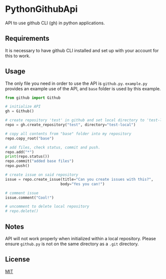 # PythonGithubApi
API to use github CLI (gh) in python applications.
## Requirements
It is necessary to have github CLI installed and set up with your account for this to work.
## Usage
The only file you need in order to use the API is `github.py`. `example.py` provides an example use of the API, and `base` folder is used by this example.
```python
from github import Github

# initialize API
gh = Github()

# create repository 'test' in github and set local directory to 'test-local'.
repo = gh.create_repository("test", directory="test-local")

# copy all contents from "base" folder into my repository
repo.copy_root("base")

# add files, check status, commit and push.
repo.add("*")
print(repo.status())
repo.commit("added base files")
repo.push()

# create issue on said repository
issue = repo.create_issue(title="Can you create issues with this?",
                         body="Yes you can!")

# comment issue
issue.comment("Cool!")

# uncomment to delete local repository
# repo.delete()
```
## Notes
API will not work properly when initialized within a local repository. Please ensure `github.py` is not on the same directory as a `.git` directory.

## License
[MIT](https://choosealicense.com/licenses/mit/)
